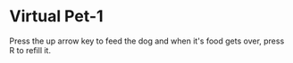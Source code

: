 # Virtual Pet-1
Press the up arrow key to feed the dog and when it's food gets over, press R to refill it.
